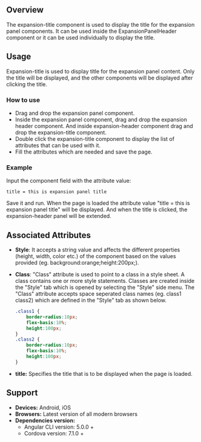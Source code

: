 ## Overview 
The expansion-title component is used to display the title for the expansion panel components. It can be used inside the ExpansionPanelHeader component or it can be used individually to display the title.

## Usage
Expansion-title is used to display title for the expansion panel content. Only the title will be displayed, and the other components will be displayed after clicking the title.

### How to use  
- Drag and drop the expansion panel component. 
- Inside the expansion panel component, drag and drop the expansion header component. And inside expansion-header component drag and drop the expansion-title component.
- Double click the expansion-title component to display the list of attributes that can be used with it.
- Fill the attributes which are needed and save the page.

### Example 
Input the component field with the attribute value:
``` 
title = this is expansion panel title
```
Save it and run.
When the page is loaded the attribute value "title = this is expansion panel title" will be displayed. And when the title is clicked, the expansion-header panel will be extended.

## Associated Attributes 
- **Style**: It accepts a string value and affects the different properties (height, width, color etc.) of the component based on the values provided (eg. background:orange;height:200px;).

- **Class**: "Class" attribute is used to point to a class in a style sheet. A class contains one or more style statements. Classes are created inside the "Style" tab which is opened by selecting the "Style" side menu. The "Class" attribute accepts space seperated class names (eg. class1 class2) which are defined in the "Style" tab as shown below.
    ```css
    .class1 {
        border-radius:10px;
        flex-basis:10%;
        height:100px;
    }
    .class2 {
        border-radius:10px;
        flex-basis:10%;
        height:100px;
    }
    
    ```
- **title:** Specifies the title that is to be displayed when the page is loaded. 


## Support
- **Devices:** Android, iOS
- **Browsers:**  Latest version of all modern browsers
- **Dependencies version:** 
    - Angular CLI version: 5.0.0 + 
    - Cordova version: 7.1.0 + 

